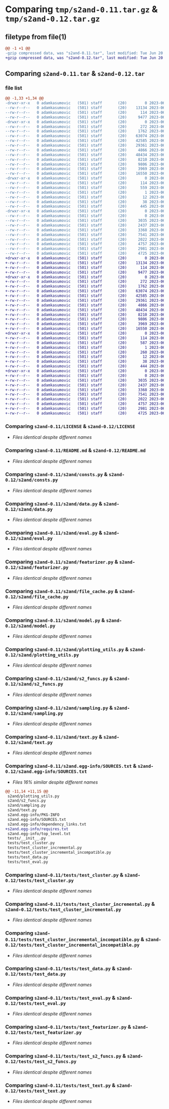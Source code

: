 # Comparing `tmp/s2and-0.11.tar.gz` & `tmp/s2and-0.12.tar.gz`

## filetype from file(1)

```diff
@@ -1 +1 @@
-gzip compressed data, was "s2and-0.11.tar", last modified: Tue Jun 20 15:58:34 2023, max compression
+gzip compressed data, was "s2and-0.12.tar", last modified: Tue Jun 20 17:01:48 2023, max compression
```

## Comparing `s2and-0.11.tar` & `s2and-0.12.tar`

### file list

```diff
@@ -1,33 +1,34 @@
-drwxr-xr-x   0 adamkasumovic   (501) staff       (20)        0 2023-06-20 15:58:34.779805 s2and-0.11/
--rw-r--r--   0 adamkasumovic   (501) staff       (20)    13134 2023-06-05 12:41:33.000000 s2and-0.11/LICENSE
--rw-r--r--   0 adamkasumovic   (501) staff       (20)      114 2023-06-20 15:58:34.779653 s2and-0.11/PKG-INFO
--rw-r--r--   0 adamkasumovic   (501) staff       (20)     9477 2023-06-14 16:26:22.000000 s2and-0.11/README.md
-drwxr-xr-x   0 adamkasumovic   (501) staff       (20)        0 2023-06-20 15:58:34.777091 s2and-0.11/s2and/
--rw-r--r--   0 adamkasumovic   (501) staff       (20)      272 2023-06-05 12:41:33.000000 s2and-0.11/s2and/__init__.py
--rw-r--r--   0 adamkasumovic   (501) staff       (20)     1762 2023-06-05 12:41:33.000000 s2and-0.11/s2and/consts.py
--rw-r--r--   0 adamkasumovic   (501) staff       (20)    63074 2023-06-18 17:05:48.000000 s2and-0.11/s2and/data.py
--rw-r--r--   0 adamkasumovic   (501) staff       (20)    42585 2023-06-18 18:44:33.000000 s2and-0.11/s2and/eval.py
--rw-r--r--   0 adamkasumovic   (501) staff       (20)    29361 2023-06-13 11:14:21.000000 s2and-0.11/s2and/featurizer.py
--rw-r--r--   0 adamkasumovic   (501) staff       (20)     4866 2023-06-05 12:41:33.000000 s2and-0.11/s2and/file_cache.py
--rw-r--r--   0 adamkasumovic   (501) staff       (20)    48434 2023-06-18 16:18:01.000000 s2and-0.11/s2and/model.py
--rw-r--r--   0 adamkasumovic   (501) staff       (20)     8210 2023-06-05 12:41:33.000000 s2and-0.11/s2and/plotting_utils.py
--rw-r--r--   0 adamkasumovic   (501) staff       (20)     9806 2023-06-05 12:41:33.000000 s2and-0.11/s2and/s2_funcs.py
--rw-r--r--   0 adamkasumovic   (501) staff       (20)     3969 2023-06-05 12:41:33.000000 s2and-0.11/s2and/sampling.py
--rw-r--r--   0 adamkasumovic   (501) staff       (20)    16550 2023-06-05 12:41:33.000000 s2and-0.11/s2and/text.py
-drwxr-xr-x   0 adamkasumovic   (501) staff       (20)        0 2023-06-20 15:58:34.777753 s2and-0.11/s2and.egg-info/
--rw-r--r--   0 adamkasumovic   (501) staff       (20)      114 2023-06-20 15:58:34.000000 s2and-0.11/s2and.egg-info/PKG-INFO
--rw-r--r--   0 adamkasumovic   (501) staff       (20)      559 2023-06-20 15:58:34.000000 s2and-0.11/s2and.egg-info/SOURCES.txt
--rw-r--r--   0 adamkasumovic   (501) staff       (20)        1 2023-06-20 15:58:34.000000 s2and-0.11/s2and.egg-info/dependency_links.txt
--rw-r--r--   0 adamkasumovic   (501) staff       (20)       12 2023-06-20 15:58:34.000000 s2and-0.11/s2and.egg-info/top_level.txt
--rw-r--r--   0 adamkasumovic   (501) staff       (20)       38 2023-06-20 15:58:34.779856 s2and-0.11/setup.cfg
--rw-r--r--   0 adamkasumovic   (501) staff       (20)      445 2023-06-20 15:00:05.000000 s2and-0.11/setup.py
-drwxr-xr-x   0 adamkasumovic   (501) staff       (20)        0 2023-06-20 15:58:34.779451 s2and-0.11/tests/
--rw-r--r--   0 adamkasumovic   (501) staff       (20)        0 2023-06-05 12:41:33.000000 s2and-0.11/tests/__init__.py
--rw-r--r--   0 adamkasumovic   (501) staff       (20)     3035 2023-06-05 12:41:33.000000 s2and-0.11/tests/test_cluster.py
--rw-r--r--   0 adamkasumovic   (501) staff       (20)     2437 2023-06-05 12:41:33.000000 s2and-0.11/tests/test_cluster_incremental.py
--rw-r--r--   0 adamkasumovic   (501) staff       (20)     3368 2023-06-05 12:41:33.000000 s2and-0.11/tests/test_cluster_incremental_incompatible.py
--rw-r--r--   0 adamkasumovic   (501) staff       (20)     7541 2023-06-05 12:41:33.000000 s2and-0.11/tests/test_data.py
--rw-r--r--   0 adamkasumovic   (501) staff       (20)     2022 2023-06-05 12:41:33.000000 s2and-0.11/tests/test_eval.py
--rw-r--r--   0 adamkasumovic   (501) staff       (20)     4757 2023-06-05 12:41:33.000000 s2and-0.11/tests/test_featurizer.py
--rw-r--r--   0 adamkasumovic   (501) staff       (20)     2981 2023-06-05 12:41:33.000000 s2and-0.11/tests/test_s2_funcs.py
--rw-r--r--   0 adamkasumovic   (501) staff       (20)     4725 2023-06-05 12:41:33.000000 s2and-0.11/tests/test_text.py
+drwxr-xr-x   0 adamkasumovic   (501) staff       (20)        0 2023-06-20 17:01:48.767552 s2and-0.12/
+-rw-r--r--   0 adamkasumovic   (501) staff       (20)    13134 2023-06-05 12:41:33.000000 s2and-0.12/LICENSE
+-rw-r--r--   0 adamkasumovic   (501) staff       (20)      114 2023-06-20 17:01:48.767364 s2and-0.12/PKG-INFO
+-rw-r--r--   0 adamkasumovic   (501) staff       (20)     9477 2023-06-14 16:26:22.000000 s2and-0.12/README.md
+drwxr-xr-x   0 adamkasumovic   (501) staff       (20)        0 2023-06-20 17:01:48.765433 s2and-0.12/s2and/
+-rw-r--r--   0 adamkasumovic   (501) staff       (20)      272 2023-06-05 12:41:33.000000 s2and-0.12/s2and/__init__.py
+-rw-r--r--   0 adamkasumovic   (501) staff       (20)     1762 2023-06-05 12:41:33.000000 s2and-0.12/s2and/consts.py
+-rw-r--r--   0 adamkasumovic   (501) staff       (20)    63074 2023-06-18 17:05:48.000000 s2and-0.12/s2and/data.py
+-rw-r--r--   0 adamkasumovic   (501) staff       (20)    42585 2023-06-18 18:44:33.000000 s2and-0.12/s2and/eval.py
+-rw-r--r--   0 adamkasumovic   (501) staff       (20)    29361 2023-06-13 11:14:21.000000 s2and-0.12/s2and/featurizer.py
+-rw-r--r--   0 adamkasumovic   (501) staff       (20)     4866 2023-06-05 12:41:33.000000 s2and-0.12/s2and/file_cache.py
+-rw-r--r--   0 adamkasumovic   (501) staff       (20)    48434 2023-06-18 16:18:01.000000 s2and-0.12/s2and/model.py
+-rw-r--r--   0 adamkasumovic   (501) staff       (20)     8210 2023-06-05 12:41:33.000000 s2and-0.12/s2and/plotting_utils.py
+-rw-r--r--   0 adamkasumovic   (501) staff       (20)     9806 2023-06-05 12:41:33.000000 s2and-0.12/s2and/s2_funcs.py
+-rw-r--r--   0 adamkasumovic   (501) staff       (20)     3969 2023-06-05 12:41:33.000000 s2and-0.12/s2and/sampling.py
+-rw-r--r--   0 adamkasumovic   (501) staff       (20)    16550 2023-06-05 12:41:33.000000 s2and-0.12/s2and/text.py
+drwxr-xr-x   0 adamkasumovic   (501) staff       (20)        0 2023-06-20 17:01:48.766094 s2and-0.12/s2and.egg-info/
+-rw-r--r--   0 adamkasumovic   (501) staff       (20)      114 2023-06-20 17:01:48.000000 s2and-0.12/s2and.egg-info/PKG-INFO
+-rw-r--r--   0 adamkasumovic   (501) staff       (20)      587 2023-06-20 17:01:48.000000 s2and-0.12/s2and.egg-info/SOURCES.txt
+-rw-r--r--   0 adamkasumovic   (501) staff       (20)        1 2023-06-20 17:01:48.000000 s2and-0.12/s2and.egg-info/dependency_links.txt
+-rw-r--r--   0 adamkasumovic   (501) staff       (20)      260 2023-06-20 17:01:48.000000 s2and-0.12/s2and.egg-info/requires.txt
+-rw-r--r--   0 adamkasumovic   (501) staff       (20)       12 2023-06-20 17:01:48.000000 s2and-0.12/s2and.egg-info/top_level.txt
+-rw-r--r--   0 adamkasumovic   (501) staff       (20)       38 2023-06-20 17:01:48.767598 s2and-0.12/setup.cfg
+-rw-r--r--   0 adamkasumovic   (501) staff       (20)      444 2023-06-20 17:01:46.000000 s2and-0.12/setup.py
+drwxr-xr-x   0 adamkasumovic   (501) staff       (20)        0 2023-06-20 17:01:48.767207 s2and-0.12/tests/
+-rw-r--r--   0 adamkasumovic   (501) staff       (20)        0 2023-06-05 12:41:33.000000 s2and-0.12/tests/__init__.py
+-rw-r--r--   0 adamkasumovic   (501) staff       (20)     3035 2023-06-05 12:41:33.000000 s2and-0.12/tests/test_cluster.py
+-rw-r--r--   0 adamkasumovic   (501) staff       (20)     2437 2023-06-05 12:41:33.000000 s2and-0.12/tests/test_cluster_incremental.py
+-rw-r--r--   0 adamkasumovic   (501) staff       (20)     3368 2023-06-05 12:41:33.000000 s2and-0.12/tests/test_cluster_incremental_incompatible.py
+-rw-r--r--   0 adamkasumovic   (501) staff       (20)     7541 2023-06-05 12:41:33.000000 s2and-0.12/tests/test_data.py
+-rw-r--r--   0 adamkasumovic   (501) staff       (20)     2022 2023-06-05 12:41:33.000000 s2and-0.12/tests/test_eval.py
+-rw-r--r--   0 adamkasumovic   (501) staff       (20)     4757 2023-06-05 12:41:33.000000 s2and-0.12/tests/test_featurizer.py
+-rw-r--r--   0 adamkasumovic   (501) staff       (20)     2981 2023-06-05 12:41:33.000000 s2and-0.12/tests/test_s2_funcs.py
+-rw-r--r--   0 adamkasumovic   (501) staff       (20)     4725 2023-06-05 12:41:33.000000 s2and-0.12/tests/test_text.py
```

### Comparing `s2and-0.11/LICENSE` & `s2and-0.12/LICENSE`

 * *Files identical despite different names*

### Comparing `s2and-0.11/README.md` & `s2and-0.12/README.md`

 * *Files identical despite different names*

### Comparing `s2and-0.11/s2and/consts.py` & `s2and-0.12/s2and/consts.py`

 * *Files identical despite different names*

### Comparing `s2and-0.11/s2and/data.py` & `s2and-0.12/s2and/data.py`

 * *Files identical despite different names*

### Comparing `s2and-0.11/s2and/eval.py` & `s2and-0.12/s2and/eval.py`

 * *Files identical despite different names*

### Comparing `s2and-0.11/s2and/featurizer.py` & `s2and-0.12/s2and/featurizer.py`

 * *Files identical despite different names*

### Comparing `s2and-0.11/s2and/file_cache.py` & `s2and-0.12/s2and/file_cache.py`

 * *Files identical despite different names*

### Comparing `s2and-0.11/s2and/model.py` & `s2and-0.12/s2and/model.py`

 * *Files identical despite different names*

### Comparing `s2and-0.11/s2and/plotting_utils.py` & `s2and-0.12/s2and/plotting_utils.py`

 * *Files identical despite different names*

### Comparing `s2and-0.11/s2and/s2_funcs.py` & `s2and-0.12/s2and/s2_funcs.py`

 * *Files identical despite different names*

### Comparing `s2and-0.11/s2and/sampling.py` & `s2and-0.12/s2and/sampling.py`

 * *Files identical despite different names*

### Comparing `s2and-0.11/s2and/text.py` & `s2and-0.12/s2and/text.py`

 * *Files identical despite different names*

### Comparing `s2and-0.11/s2and.egg-info/SOURCES.txt` & `s2and-0.12/s2and.egg-info/SOURCES.txt`

 * *Files 16% similar despite different names*

```diff
@@ -11,14 +11,15 @@
 s2and/plotting_utils.py
 s2and/s2_funcs.py
 s2and/sampling.py
 s2and/text.py
 s2and.egg-info/PKG-INFO
 s2and.egg-info/SOURCES.txt
 s2and.egg-info/dependency_links.txt
+s2and.egg-info/requires.txt
 s2and.egg-info/top_level.txt
 tests/__init__.py
 tests/test_cluster.py
 tests/test_cluster_incremental.py
 tests/test_cluster_incremental_incompatible.py
 tests/test_data.py
 tests/test_eval.py
```

### Comparing `s2and-0.11/tests/test_cluster.py` & `s2and-0.12/tests/test_cluster.py`

 * *Files identical despite different names*

### Comparing `s2and-0.11/tests/test_cluster_incremental.py` & `s2and-0.12/tests/test_cluster_incremental.py`

 * *Files identical despite different names*

### Comparing `s2and-0.11/tests/test_cluster_incremental_incompatible.py` & `s2and-0.12/tests/test_cluster_incremental_incompatible.py`

 * *Files identical despite different names*

### Comparing `s2and-0.11/tests/test_data.py` & `s2and-0.12/tests/test_data.py`

 * *Files identical despite different names*

### Comparing `s2and-0.11/tests/test_eval.py` & `s2and-0.12/tests/test_eval.py`

 * *Files identical despite different names*

### Comparing `s2and-0.11/tests/test_featurizer.py` & `s2and-0.12/tests/test_featurizer.py`

 * *Files identical despite different names*

### Comparing `s2and-0.11/tests/test_s2_funcs.py` & `s2and-0.12/tests/test_s2_funcs.py`

 * *Files identical despite different names*

### Comparing `s2and-0.11/tests/test_text.py` & `s2and-0.12/tests/test_text.py`

 * *Files identical despite different names*

